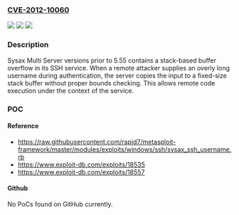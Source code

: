 ### [CVE-2012-10060](https://cve.mitre.org/cgi-bin/cvename.cgi?name=CVE-2012-10060)
![](https://img.shields.io/static/v1?label=Product&message=Multi%20Server&color=blue)
![](https://img.shields.io/static/v1?label=Version&message=*%20&color=brightgreen)
![](https://img.shields.io/static/v1?label=Vulnerability&message=CWE-121%20Stack-based%20Buffer%20Overflow&color=brightgreen)

### Description

Sysax Multi Server versions prior to 5.55 contains a stack-based buffer overflow in its SSH service. When a remote attacker supplies an overly long username during authentication, the server copies the input to a fixed-size stack buffer without proper bounds checking. This allows remote code execution under the context of the service.

### POC

#### Reference
- https://raw.githubusercontent.com/rapid7/metasploit-framework/master/modules/exploits/windows/ssh/sysax_ssh_username.rb
- https://www.exploit-db.com/exploits/18535
- https://www.exploit-db.com/exploits/18557

#### Github
No PoCs found on GitHub currently.

